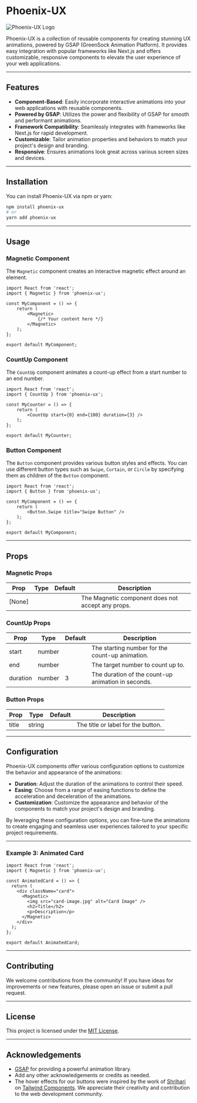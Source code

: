 
# Phoenix-UX

  ![Phoenix-UX Logo](https://res.cloudinary.com/dydhh0fyd/image/upload/v1713876687/phoenix/phoenix-ux/logo-small_hkx9ed.svg)

Phoenix-UX is a collection of reusable components for creating stunning UX animations, powered by GSAP (GreenSock Animation Platform). It provides easy integration with popular frameworks like Next.js and offers customizable, responsive components to elevate the user experience of your web applications.

---

## Features

- **Component-Based**: Easily incorporate interactive animations into your web applications with reusable components.
- **Powered by GSAP**: Utilizes the power and flexibility of GSAP for smooth and performant animations.
- **Framework Compatibility**: Seamlessly integrates with frameworks like Next.js for rapid development.
- **Customizable**: Tailor animation properties and behaviors to match your project's design and branding.
- **Responsive**: Ensures animations look great across various screen sizes and devices.

---

## Installation

You can install Phoenix-UX via npm or yarn:

```bash
npm install phoenix-ux
# or
yarn add phoenix-ux
```

---

## Usage

### Magnetic Component

The `Magnetic` component creates an interactive magnetic effect around an element.

```tsx
import React from 'react';
import { Magnetic } from 'phoenix-ux';

const MyComponent = () => {
    return (
        <Magnetic>
            {/* Your content here */}
        </Magnetic>
    );
};

export default MyComponent;
```

### CountUp Component

The `CountUp` component animates a count-up effect from a start number to an end number.

```tsx
import React from 'react';
import { CountUp } from 'phoenix-ux';

const MyCounter = () => {
    return (
        <CountUp start={0} end={100} duration={3} />
    );
};

export default MyCounter;
```

### Button Component

The `Button` component provides various button styles and effects. You can use different button types such as `Swipe`, `Curtain`, or `Circle` by specifying them as children of the `Button` component.

```tsx
import React from 'react';
import { Button } from 'phoenix-ux';

const MyComponent = () => {
    return (
        <Button.Swipe title="Swipe Button" />
    );
};

export default MyComponent;
```

---

## Props

### Magnetic Props

| Prop      | Type     | Default  | Description                              |
| --------- | -------- | -------- | ---------------------------------------- |
| [None]    |          |          | The Magnetic component does not accept any props. |

### CountUp Props

| Prop      | Type     | Default  | Description                              |
| --------- | -------- | -------- | ---------------------------------------- |
| start     | number   |          | The starting number for the count-up animation. |
| end       | number   |          | The target number to count up to.        |
| duration  | number   | 3        | The duration of the count-up animation in seconds. |

### Button Props

| Prop      | Type     | Default  | Description                              |
| --------- | -------- | -------- | ---------------------------------------- |
| title     | string   |          | The title or label for the button.       |

---

## Configuration

Phoenix-UX components offer various configuration options to customize the behavior and appearance of the animations:

- **Duration**: Adjust the duration of the animations to control their speed.
- **Easing**: Choose from a range of easing functions to define the acceleration and deceleration of the animations.
- **Customization**: Customize the appearance and behavior of the components to match your project's design and branding.

By leveraging these configuration options, you can fine-tune the animations to create engaging and seamless user experiences tailored to your specific project requirements.

---

### Example 3: Animated Card

```tsx
import React from 'react';
import { Magnetic } from 'phoenix-ux';

const AnimatedCard = () => {
  return (
    <div className="card">
      <Magnetic>
        <img src="card-image.jpg" alt="Card Image" />
        <h2>Title</h2>
        <p>Description</p>
      </Magnetic>
    </div>
  );
};

export default AnimatedCard;
```

---

## Contributing

We welcome contributions from the community! If you have ideas for improvements or new features, please open an issue or submit a pull request.

---

## License

This project is licensed under the [MIT License](LICENSE).

---

## Acknowledgements

- [GSAP](https://greensock.com/) for providing a powerful animation library.
- Add any other acknowledgements or credits as needed.
- The hover effects for our buttons were inspired by the work of [Shrihari](https://tailwindcomponents.com/u/shrihari) on [Tailwind Components](https://tailwindcomponents.com/component/button-hover-effects). We appreciate their creativity and contribution to the web development community.
